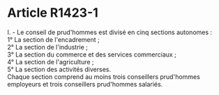 # Article R1423-1

  
I. - Le conseil de prud'hommes est divisé en cinq sections autonomes :   
1° La section de l'encadrement ;   
2° La section de l'industrie ;   
3° La section du commerce et des services commerciaux ;   
4° La section de l'agriculture ;   
5° La section des activités diverses.   
Chaque section comprend au moins trois conseillers prud'hommes employeurs et trois conseillers prud'hommes salariés.